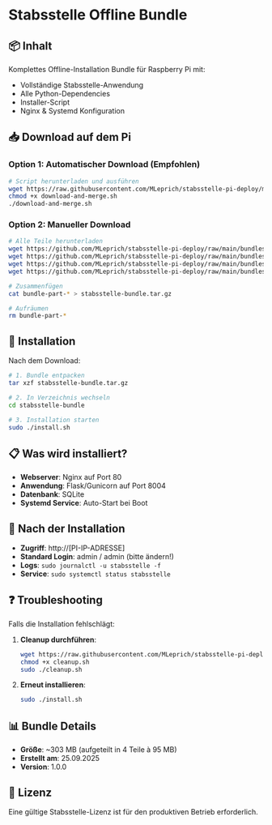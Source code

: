# Stabsstelle Offline Bundle

## 📦 Inhalt

Komplettes Offline-Installation Bundle für Raspberry Pi mit:
- Vollständige Stabsstelle-Anwendung
- Alle Python-Dependencies
- Installer-Script
- Nginx & Systemd Konfiguration

## 📥 Download auf dem Pi

### Option 1: Automatischer Download (Empfohlen)

```bash
# Script herunterladen und ausführen
wget https://raw.githubusercontent.com/MLeprich/stabsstelle-pi-deploy/main/bundles/download-and-merge.sh
chmod +x download-and-merge.sh
./download-and-merge.sh
```

### Option 2: Manueller Download

```bash
# Alle Teile herunterladen
wget https://github.com/MLeprich/stabsstelle-pi-deploy/raw/main/bundles/bundle-part-aa
wget https://github.com/MLeprich/stabsstelle-pi-deploy/raw/main/bundles/bundle-part-ab
wget https://github.com/MLeprich/stabsstelle-pi-deploy/raw/main/bundles/bundle-part-ac
wget https://github.com/MLeprich/stabsstelle-pi-deploy/raw/main/bundles/bundle-part-ad

# Zusammenfügen
cat bundle-part-* > stabsstelle-bundle.tar.gz

# Aufräumen
rm bundle-part-*
```

## 🚀 Installation

Nach dem Download:

```bash
# 1. Bundle entpacken
tar xzf stabsstelle-bundle.tar.gz

# 2. In Verzeichnis wechseln
cd stabsstelle-bundle

# 3. Installation starten
sudo ./install.sh
```

## 📋 Was wird installiert?

- **Webserver**: Nginx auf Port 80
- **Anwendung**: Flask/Gunicorn auf Port 8004
- **Datenbank**: SQLite
- **Systemd Service**: Auto-Start bei Boot

## 🔧 Nach der Installation

- **Zugriff**: http://[PI-IP-ADRESSE]
- **Standard Login**: admin / admin (bitte ändern!)
- **Logs**: `sudo journalctl -u stabsstelle -f`
- **Service**: `sudo systemctl status stabsstelle`

## ❓ Troubleshooting

Falls die Installation fehlschlägt:

1. **Cleanup durchführen**:
   ```bash
   wget https://raw.githubusercontent.com/MLeprich/stabsstelle-pi-deploy/main/cleanup.sh
   chmod +x cleanup.sh
   sudo ./cleanup.sh
   ```

2. **Erneut installieren**:
   ```bash
   sudo ./install.sh
   ```

## 📊 Bundle Details

- **Größe**: ~303 MB (aufgeteilt in 4 Teile à 95 MB)
- **Erstellt am**: 25.09.2025
- **Version**: 1.0.0

## 🔐 Lizenz

Eine gültige Stabsstelle-Lizenz ist für den produktiven Betrieb erforderlich.